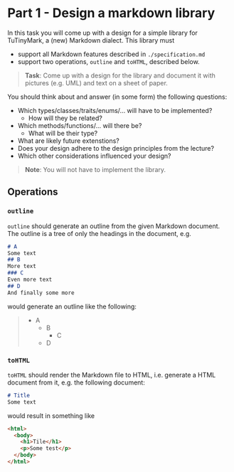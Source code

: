 # Part 1 - Design a markdown library

In this task you will come up with a design for a simple library for TuTinyMark,
a (new) Markdown dialect.
This library must
- support all Markdown features described in `./specification.md`
- support two operations, `outline` and `toHTML`, described below.

> **Task**: Come up with a design for the library and document it with
> pictures (e.g. UML) and text on a sheet of paper.

You should think about and answer (in some form) the following questions:
- Which types/classes/traits/enums/... will have to be implemented?
  - How will they be related?
- Which methods/functions/... will there be?
  - What will be their type?
- What are likely future extenstions?
- Does your design adhere to the design principles from the lecture?
- Which other considerations influenced your design?

> **Note**: You will not have to implement the library.

## Operations

### `outline`

`outline` should generate an outline from the given Markdown document.
The outline is a tree of only the headings in the document, e.g.
```md
# A
Some text
## B
More text
### C
Even more text
## D
And finally some more
```
would generate an outline like the following:
> - A
>   - B
>     - C
>   - D

### `toHTML`
`toHTML` should render the Markdown file to HTML, i.e. generate a HTML document from it,
e.g. the following document:
```md
# Title
Some text
```
would result in something like
```html
<html>
  <body>
    <h1>Tile</h1>
    <p>Some test</p>
  </body>
</html>
```
